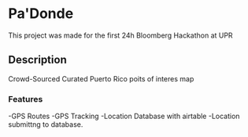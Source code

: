 # Pa'Donde

This project was made for the first 24h Bloomberg Hackathon at UPR

## Description
 Crowd-Sourced Curated Puerto Rico poits of interes map


### Features
-GPS Routes
-GPS Tracking
-Location Database with airtable
-Location submittng to database.
 
 
 
